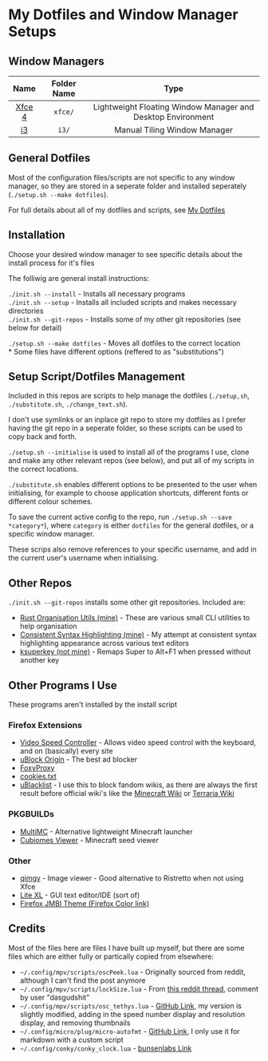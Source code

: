 # My Dotfiles and Window Manager Setups

## Window Managers

| Name | Folder Name | Type |
| :-: | :-: | :-: |	
| [Xfce 4](info/xfce4.md) | `xfce/` | Lightweight Floating Window Manager and Desktop Environment |
| [i3](info/i3.md) | `i3/` | Manual Tiling Window Manager |

## General Dotfiles

Most of the configuration files/scripts are not specific to any window manager, so they are stored in a seperate folder and installed seperately (`./setup.sh --make dotfiles`).

For full details about all of my dotfiles and scripts, see [My Dotfiles](https://randomcoder67.github.io/dotfiles/index.html)

## Installation

Choose your desired window manager to see specific details about the install process for it's files

The folliwig are general install instructions:

`./init.sh --install` - Installs all necessary programs  
`./init.sh --setup` - Installs all included scripts and makes necessary directories  
`./init.sh --git-repos` - Installs some of my other git repositories (see below for detail)  

`./setup.sh --make dotfiles` - Moves all dotfiles to the correct location  
	* Some files have different options (reffered to as "substitutions")

## Setup Script/Dotfiles Management

Included in this repos are scripts to help manage the dotfiles (`./setup,sh`, `./substitute.sh`, `./change_text.sh`). 

I don't use symlinks or an inplace git repo to store my dotfiles as I prefer having the git repo in a seperate folder, so these scripts can be used to copy back and forth.

`./setup.sh --initialise` is used to install all of the programs I use, clone and make any other relevant repos (see below), and put all of my scripts in the correct locations.

`./substitute.sh` enables different options to be presented to the user when initialising, for example to choose application shortcuts, different fonts or different colour schemes.

To save the current active config to the repo, run `./setup.sh --save *category*`), where `category` is either `dotfiles` for the general dotfiles, or a specific window manager.

These scrips also remove references to your specific username, and add in the current user's username when initialising.

## Other Repos

`./init.sh --git-repos` installs some other git repositories. Included are:

* [Rust Organisation Utils (mine)](ADDLINK) - These are various small CLI utilities to help organisation
* [Consistent Syntax Highlighting (mine)](ADDLINK) - My attempt at consistent syntax highlighting appearance across various text editors
* [ksuperkey (not mine)](https://github.com/hanschen/ksuperkey) - Remaps Super to Alt+F1 when pressed without another key

## Other Programs I Use

These programs aren't installed by the install script

### Firefox Extensions

* [Video Speed Controller](https://addons.mozilla.org/en-GB/firefox/addon/videospeed/) - Allows video speed control with the keyboard, and on (basically) every site
* [uBlock Origin](https://addons.mozilla.org/en-GB/firefox/addon/ublock-origin/) - The best ad blocker
* [FoxyProxy](https://addons.mozilla.org/en-GB/firefox/addon/foxyproxy-standard/)
* [cookies.txt](https://addons.mozilla.org/en-US/firefox/addon/cookies-txt/)
* [uBlacklist](https://addons.mozilla.org/en-GB/firefox/addon/ublacklist/) - I use this to block fandom wikis, as there are always the first result before official wiki's like the [Minecraft Wiki](https://minecraft.wiki/) or [Terraria Wiki](https://terraria.wiki.gg/wiki/Terraria_Wiki)

### PKGBUILDs

* [MultiMC](https://github.com/MultiMC/multimc-pkgbuild) - Alternative lightweight Minecraft launcher
* [Cubiomes Viewer](https://aur.archlinux.org/packages/cubiomes-viewer) - Minecraft seed viewer

### Other

* [qimgv](https://github.com/easymodo/qimgv) - Image viewer - Good alternative to Ristretto when not using Xfce
* [Lite XL](https://lite-xl.com/) - GUI text editor/IDE (sort of)
* [Firefox JMBI Theme (Firefox Color link)](https://color.firefox.com/?theme=XQAAAAIYAQAAAAAAAABBqYhm849SCia2CaaEGccwS-xMDPr7eB5S1IAYgPpJmMqoaMV1vHoqGUJf97lZdbcDKNqH0I68EyLfHMR-s5xjAWw7b22vd5BC2-MdrN9xMaJiPOVs8LqhqtItbrjXhgN9Bu9c-khdEvgQxKJEkm6OXQT5vCs3BNlfcSB8xT42ZEczIVMtB0rp5TtWMi_TqGb0t2F_kFJliAgw2j3psR4qDwFv3_9MsKoA)

## Credits

Most of the files here are files I have built up myself, but there are some files which are either fully or partically copied from elsewhere:

* `~/.config/mpv/scripts/oscPeek.lua` - Originally sourced from reddit, although I can't find the post anymore
* `~/.config/mpv/scripts/lockSize.lua` - From [this reddit thread](https://www.reddit.com/r/mpv/comments/ob22cd/any_way_to_stop_automatic_resizing_when_youre/), comment by user "dasgudshit"
* `~/.config/mpv/scripts/osc_tethys.lua` - [GitHub Link](https://github.com/Zren/mpv-osc-tethys), my version is slightly modified, adding in the speed number display and resolution display, and removing thumbnails
* `~/.config/micro/plug/micro-autofmt` - [GitHub Link](https://github.com/a11ce/micro-autofmt/), I only use it for markdown with a custom script
* `~/.config/conky/conky_clock.lua` - [bunsenlabs Link](https://forums.bunsenlabs.org/viewtopic.php?id=6939)
